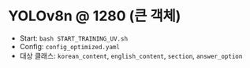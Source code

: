 # YOLOv8n @ 1280 (큰 객체)

- Start: `bash START_TRAINING_UV.sh`
- Config: `config_optimized.yaml`
- 대상 클래스: `korean_content`, `english_content`, `section`, `answer_option`
